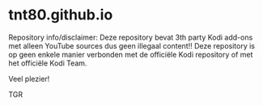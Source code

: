 # tnt80.github.io

Repository info/disclaimer:
Deze repository bevat 3th party Kodi add-ons met alleen YouTube sources dus geen illegaal content!!
Deze repository is op geen enkele manier verbonden met de officiële Kodi repository of met het officiële Kodi Team.

Veel plezier!

TGR
